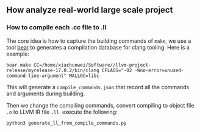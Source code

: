 
## How analyze real-world large scale project


### How to compile each .cc file to .ll
The core idea is how to capture the building commands of `make`,
we use a tool [bear](https://github.com/rizsotto/Bear) to generates a compilation database for clang tooling.
Here is a example:
```shell
bear make CC=/home/xiachunwei/Software//llvm-project-release/myrelease-17.0.2/bin/clang CFLAGS="-O2 -Wno-error=unused-command-line-argument" MALLOC=libc
```
This will generate a `compile_commands.json` that record all the commands and arguments during building.

Then we change the compiling commands, convert compiling to object file `.o` to LLVM IR file `.ll`.
execute the following:
```shell
python3 generate_ll_from_compile_commands.py
```
